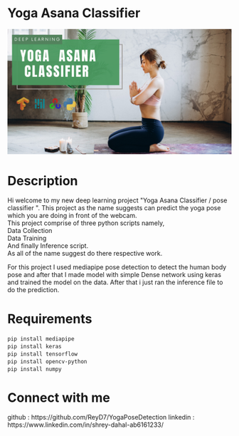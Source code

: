 # Yoga Asana Classifier
<img src="yoga.png"/>
<h1>Description</h1>
Hi welcome to my new deep learning project "Yoga Asana Classifier / pose classifier ". This project as the name suggests can predict the yoga pose which you are doing in front of the webcam.<br>
This project comprise of three python scripts namely,<br>
Data Collection<br>
Data Training<br>
And finally Inference script.<br>
As all of the name suggest do there respective work.<br>

For this project I used mediapipe pose detection to detect the human body pose and after that I made model with simple Dense network using keras and trained the model on the data. After that i just ran the inference file to do the prediction.<br>

<h1>Requirements</h1>
<code>pip install mediapipe</code><br>
<code>pip install keras</code><br>
<code>pip install tensorflow</code><br>
<code>pip install opencv-python</code><br>
<code>pip install numpy</code><br>

<h1>Connect with me</h1>
github : https://github.com/ReyD7/YogaPoseDetection
linkedin : https://www.linkedin.com/in/shrey-dahal-ab6161233/


  
